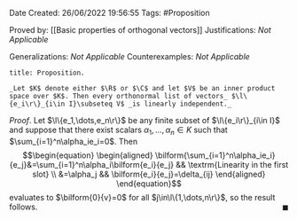 <div class="topSpace"></div>

Date Created: 26/06/2022 19:56:55
Tags: #Proposition

Proved by: [[Basic properties of orthogonal vectors]]
Justifications: _Not Applicable_

Generalizations: _Not Applicable_
Counterexamples: _Not Applicable_

``` ad-Proposition
title: Proposition.

_Let $K$ denote either $\R$ or $\C$ and let $V$ be an inner product space over $K$. Then every orthonormal list of vectors_ $\l\{e_i\r\}_{i\in I}\subseteq V$ _is linearly independent._

```

_Proof_. Let $\l\{e_1,\dots,e_n\r\}$ be any finite subset of $\l\{e_i\r\}_{i\in I}$ and suppose that there exist scalars $\alpha_1,\dots,\alpha_n\in K$ such that $\sum_{i=1}^n\alpha_ie_i=0$. Then
$$\begin{equation}
    \begin{aligned}
        \bilform{\sum_{i=1}^n\alpha_ie_i}{e_j}&=\sum_{i=1}^n\alpha_i\bilform{e_i}{e_j} && \textrm{Linearity in the first slot} \\
        &=\alpha_j && \bilform{e_i}{e_j}=\delta_{ij}
    \end{aligned}
\end{equation}$$
evaluates to $\bilform{0}{v}=0$ for all $j\in\l\{1,\dots,n\r\}$, so the result follows.<span style="float:right;">$\blacksquare$</span>
